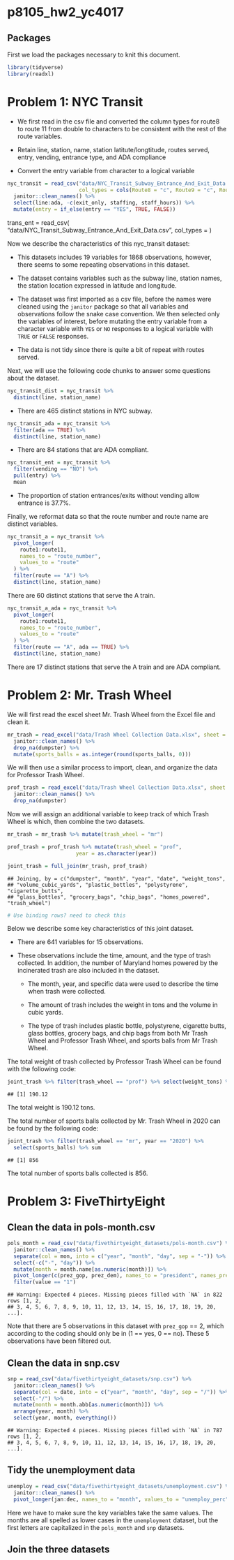 p8105_hw2_yc4017
================

## Packages

First we load the packages necessary to knit this document.

``` r
library(tidyverse)
library(readxl)
```

# Problem 1: NYC Transit

-   We first read in the csv file and converted the column types for
    route8 to route 11 from double to characters to be consistent with
    the rest of the route variables.

-   Retain line, station, name, station latitute/longtitude, routes
    served, entry, vending, entrance type, and ADA compliance

-   Convert the entry variable from character to a logical variable

``` r
nyc_transit = read_csv("data/NYC_Transit_Subway_Entrance_And_Exit_Data.csv",
                       col_types = cols(Route8 = "c", Route9 = "c", Route10 = "c", Route11 = "c")) %>% 
  janitor::clean_names() %>% 
  select(line:ada, -c(exit_only, staffing, staff_hours)) %>% 
  mutate(entry = if_else(entry == "YES", TRUE, FALSE))
```

trans_ent = read_csv(
“data/NYC_Transit_Subway_Entrance_And_Exit_Data.csv”, col_types = )

Now we describe the characteristics of this nyc_transit dataset:

-   This datasets includes 19 variables for 1868 observations, however,
    there seems to some repeating observations in this dataset.

-   The dataset contains variables such as the subway line, station
    names, the station location expressed in latitude and longitude.

-   The dataset was first imported as a csv file, before the names were
    cleaned using the `janitor` package so that all variables and
    observations follow the snake case convention. We then selected only
    the variables of interest, before mutating the entry variable from a
    character variable with `YES` or `NO` responses to a logical
    variable with `TRUE` or `FALSE` responses.

-   The data is not tidy since there is quite a bit of repeat with
    routes served.

Next, we will use the following code chunks to answer some questions
about the dataset.

``` r
nyc_transit_dist = nyc_transit %>% 
  distinct(line, station_name)
```

-   There are 465 distinct stations in NYC subway.

``` r
nyc_transit_ada = nyc_transit %>% 
  filter(ada == TRUE) %>% 
  distinct(line, station_name) 
```

-   There are 84 stations that are ADA compliant.

``` r
nyc_transit_ent = nyc_transit %>% 
  filter(vending == "NO") %>% 
  pull(entry) %>% 
  mean
```

-   The proportion of station entrances/exits without vending allow
    entrance is 37.7%.

Finally, we reformat data so that the route number and route name are
distinct variables.

``` r
nyc_transit_a = nyc_transit %>% 
  pivot_longer(
    route1:route11,
    names_to = "route_number",
    values_to = "route"
  ) %>% 
  filter(route == "A") %>% 
  distinct(line, station_name)
```

There are 60 distinct stations that serve the A train.

``` r
nyc_transit_a_ada = nyc_transit %>% 
  pivot_longer(
    route1:route11,
    names_to = "route_number",
    values_to = "route"
  ) %>% 
  filter(route == "A", ada == TRUE) %>% 
  distinct(line, station_name)
```

There are 17 distinct stations that serve the A train and are ADA
compliant.

# Problem 2: Mr. Trash Wheel

We will first read the excel sheet Mr. Trash Wheel from the Excel file
and clean it.

``` r
mr_trash = read_excel("data/Trash Wheel Collection Data.xlsx", sheet = "Mr. Trash Wheel", range = "A2:N550") %>% 
  janitor::clean_names() %>% 
  drop_na(dumpster) %>% 
  mutate(sports_balls = as.integer(round(sports_balls, 0)))
```

We will then use a similar process to import, clean, and organize the
data for Professor Trash Wheel.

``` r
prof_trash = read_excel("data/Trash Wheel Collection Data.xlsx", sheet = "Professor Trash Wheel", range = "A2:M97") %>% 
  janitor::clean_names() %>% 
  drop_na(dumpster) 
```

Now we will assign an additional variable to keep track of which Trash
Wheel is which, then combine the two datasets.

``` r
mr_trash = mr_trash %>% mutate(trash_wheel = "mr")

prof_trash = prof_trash %>% mutate(trash_wheel = "prof",
                      year = as.character(year))

joint_trash = full_join(mr_trash, prof_trash)
```

    ## Joining, by = c("dumpster", "month", "year", "date", "weight_tons",
    ## "volume_cubic_yards", "plastic_bottles", "polystyrene", "cigarette_butts",
    ## "glass_bottles", "grocery_bags", "chip_bags", "homes_powered", "trash_wheel")

``` r
# Use binding rows? need to check this 
```

Below we describe some key characteristics of this joint dataset.

-   There are 641 variables for 15 observations.

-   These observations include the time, amount, and the type of trash
    collected. In addition, the number of Maryland homes powered by the
    incinerated trash are also included in the dataset.

    -   The month, year, and specific data were used to describe the
        time when trash were collected.

    -   The amount of trash includes the weight in tons and the volume
        in cubic yards.

    -   The type of trash includes plastic bottle, polystyrene,
        cigarette butts, glass bottles, grocery bags, and chip bags from
        both Mr Trash Wheel and Professor Trash Wheel, and sports balls
        from Mr Trash Wheel.

The total weight of trash collected by Professor Trash Wheel can be
found with the following code:

``` r
joint_trash %>% filter(trash_wheel == "prof") %>% select(weight_tons) %>% sum
```

    ## [1] 190.12

The total weight is 190.12 tons.

The total number of sports balls collected by Mr. Trash Wheel in 2020
can be found by the following code:

``` r
joint_trash %>% filter(trash_wheel == "mr", year == "2020") %>% 
  select(sports_balls) %>% sum
```

    ## [1] 856

The total number of sports balls collected is 856.

# Problem 3: FiveThirtyEight

## Clean the data in pols-month.csv

``` r
pols_month = read_csv("data/fivethirtyeight_datasets/pols-month.csv") %>% 
  janitor::clean_names() %>% 
  separate(col = mon, into = c("year", "month", "day", sep = "-")) %>% 
  select(-c("-", "day")) %>% 
  mutate(month = month.name[as.numeric(month)]) %>% 
  pivot_longer(c(prez_gop, prez_dem), names_to = "president", names_prefix = "prez_") %>% 
  filter(value == "1")
```

    ## Warning: Expected 4 pieces. Missing pieces filled with `NA` in 822 rows [1, 2,
    ## 3, 4, 5, 6, 7, 8, 9, 10, 11, 12, 13, 14, 15, 16, 17, 18, 19, 20, ...].

Note that there are 5 observations in this dataset with `prez_gop` == 2,
which according to the coding should only be in (1 == yes, 0 == no).
These 5 observations have been filtered out.

## Clean the data in snp.csv

``` r
snp = read_csv("data/fivethirtyeight_datasets/snp.csv") %>%
  janitor::clean_names() %>% 
  separate(col = date, into = c("year", "month", "day", sep = "/")) %>% 
  select(-"/") %>% 
  mutate(month = month.abb[as.numeric(month)]) %>% 
  arrange(year, month) %>% 
  select(year, month, everything())
```

    ## Warning: Expected 4 pieces. Missing pieces filled with `NA` in 787 rows [1, 2,
    ## 3, 4, 5, 6, 7, 8, 9, 10, 11, 12, 13, 14, 15, 16, 17, 18, 19, 20, ...].

## Tidy the unemployment data

``` r
unemploy = read_csv("data/fivethirtyeight_datasets/unemployment.csv") %>%
  janitor::clean_names() %>% 
  pivot_longer(jan:dec, names_to = "month", values_to = "unemploy_perc")
```

Here we have to make sure the key variables take the same values. The
months are all spelled as lower cases in the `unemployment` dataset, but
the first letters are capitalized in the `pols_month` and `snp`
datasets.

## Join the three datasets
